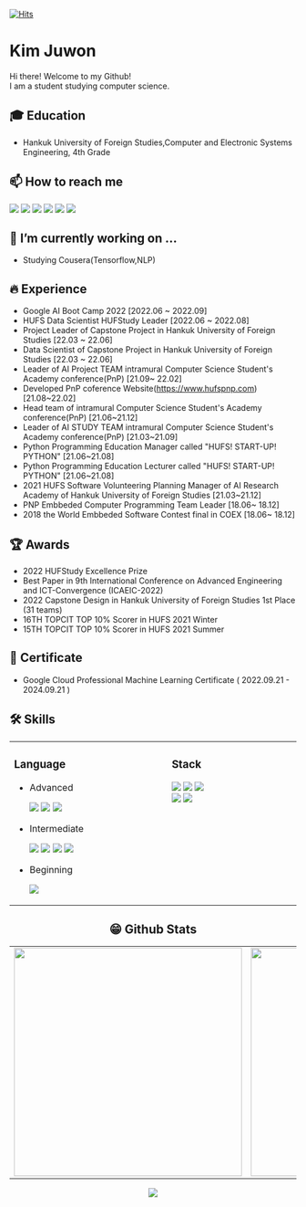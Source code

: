 [![Hits](https://hits.seeyoufarm.com/api/count/incr/badge.svg?url=https%3A%2F%2Fgithub.com%2FKim-Ju-won%2Fhit-counter&count_bg=%2379C83D&title_bg=%23555555&icon=&icon_color=%23E7E7E7&title=hits&edge_flat=false)](https://hits.seeyoufarm.com)

# Kim Juwon
Hi there! Welcome to my Github!<br>
I am a student studying computer science.<br>

## 🎓 Education
- Hankuk University of Foreign Studies,Computer and Electronic Systems Engineering, 4th Grade

## 📫 How to reach me
<a href="mailto:kjwt1124@hufs.ac.kr" target="_blank"><img src="https://img.shields.io/badge/Gmail-EA4335?style=flat-square&logo=Gmail&logoColor=white"/></a>
<a href="https://www.instagram.com/uomnf97/" target="_blank"><img src="https://img.shields.io/badge/Instagram-E4405F?style=flat-square&logo=Instagram&logoColor=white"/></a>
<a href="https://www.facebook.com/juwonjuho/" target="_blank"><img src="https://img.shields.io/badge/Facebook-1877F2?style=flat-square&logo=Facebook&logoColor=white"/></a>
<a href="https://www.linkedin.com/in/%EA%B9%80%EC%A3%BC%EC%9B%90/" target="_blank"><img src="https://img.shields.io/badge/LinkedIn-0A66C2?style=flat-square&logo=LinkedIn&logoColor=white"/></a>
<a href="https://velog.io/@uonmf97" target="_blank"><img src="https://img.shields.io/badge/Tech Blog-11B48A?style=flat-square&logo=vimeo&logoColor=white"/></a>
<a href="https://velog.io/@uomnf97_web" target="_blank"><img src="https://img.shields.io/badge/Tech Blog-11B48A?style=flat-square&logo=vimeo&logoColor=white"/></a>

## 🔭 I’m currently working on ...
- Studying Cousera(Tensorflow,NLP) 
 
## 🔥 Experience
- Google AI Boot Camp 2022 [2022.06 ~ 2022.09] 
- HUFS Data Scientist HUFStudy Leader [2022.06 ~ 2022.08]
- Project Leader of Capstone Project in Hankuk University of Foreign Studies [22.03 ~ 22.06]
- Data Scientist of Capstone Project in Hankuk University of Foreign Studies [22.03 ~ 22.06]
- Leader of AI Project TEAM intramural Computer Science Student's Academy conference(PnP) [21.09~ 22.02]
- Developed PnP coference Website(https://www.hufspnp.com) [21.08~22.02]
- Head team of intramural Computer Science Student's Academy conference(PnP) [21.06~21.12]
- Leader of AI STUDY TEAM intramural Computer Science Student's Academy conference(PnP) [21.03~21.09]
- Python Programming Education Manager called "HUFS! START-UP! PYTHON" [21.06~21.08]
- Python Programming Education Lecturer called "HUFS! START-UP! PYTHON" [21.06~21.08]
- 2021 HUFS Software Volunteering Planning Manager of AI Research Academy of Hankuk University of Foreign Studies [21.03~21.12]
- PNP Embbeded Computer Programming Team Leader [18.06~ 18.12]
- 2018 the World Embbeded Software Contest final in COEX [18.06~ 18.12]

## 🏆 Awards
- 2022 HUFStudy Excellence Prize
- Best Paper in 9th International Conference on Advanced Engineering and ICT-Convergence (ICAEIC-2022)
- 2022 Capstone Design in Hankuk University of Foreign Studies 1st Place (31 teams)
- 16TH TOPCIT TOP 10% Scorer in HUFS 2021 Winter
- 15TH TOPCIT TOP 10% Scorer in HUFS 2021 Summer

## 🪪 Certificate
- Google Cloud Professional Machine Learning Certificate ( 2022.09.21 - 2024.09.21 )  

## 🛠 Skills
<center>
 <table width="100%">
 
  <td valign="top" width=600>
    <h3>Language</h3>
    <ul>
     <li>Advanced</li>
      <p>
       <img src="https://img.shields.io/badge/C-A8B9CC?style=flat-square&logo=C&logoColor=white"/> 
       <img src="https://img.shields.io/badge/C++-00599C?style=flat-square&logo=c%2B%2B&logoColor=white"/> 
       <img src="https://img.shields.io/badge/Python-3776AB?style=flat-square&logo=Python&logoColor=white"/>  
      </p>
     <li>Intermediate</li>
      <p>
        <img src="https://img.shields.io/badge/HTML-E34F26?style=flat-square&logo=HTML5&logoColor=white"/> 
        <img src="https://img.shields.io/badge/CSS-1572B6?style=flat-square&logo=CSS3&logoColor=white"/>
        <img src="https://img.shields.io/badge/JavaScript-F7DF1E?style=flat-square&logo=JavaScripton&logoColor=white"/>
        <img src="https://img.shields.io/badge/Markdown-000000?style=flat-square&logo=Markdown&logoColor=white"/>
      </p>
     <li>Beginning</li>
      <p>
        <img src="https://img.shields.io/badge/Java-007396?style=flat-square&logo=Java&logoColor=white"/>
      </p>
    </ul>
    
  </td>
  <td valign="top" width=600>
    <h3>Stack</h3>
    <p>
     <img src="https://img.shields.io/badge/Pytorch-EE4C2C?style=flat-square&logo=Pytorch&logoColor=white"/>
     <img src="https://img.shields.io/badge/Git-F05032?style=flat-square&logo=Git&logoColor=white"/>
     <img src="https://img.shields.io/badge/Docker-2496ED?style=flat-square&logo=Docker&logoColor=white"/><br>
     <img src="https://img.shields.io/badge/Raspberry Pi-A22846?style=flat-square&logo=RaspberryPi&logoColor=white"/>
     <img src="https://img.shields.io/badge/Arduino-00979D?style=flat-square&logo=Arduino&logoColor=white"/><br>
    </p>
    
  </td></table>
<center>  
 
## 😁 Github Stats  
<table width="100%">
 <tr>
  <td valign="top" width="50%">
   <img src="https://github-readme-stats.vercel.app/api?username=Kim-Ju-won&hide_border=false&theme=github_dark" width="400">
  </td>
  <td valign="top" width="50%">
   <img src="https://github-readme-stats.vercel.app/api/top-langs/?username=Kim-Ju-won&hide_border=false&theme=github_dark&layout=compact" width="400">
  </td>
 </tr>
</table>  
 
 <p align="center"><img align='center' src="http://mazassumnida.wtf/api/v2/generate_badge?boj=kjwt1124" href = "https://solved.ac/kjwt1124"></p>
